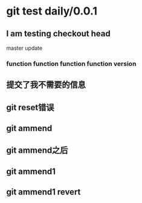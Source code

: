 # git test daily/0.0.1

## I am testing checkout head

master update


### function function function function version

## 提交了我不需要的信息

## git reset错误

## git ammend

## git ammend之后

## git ammend1

## git ammend1 revert
